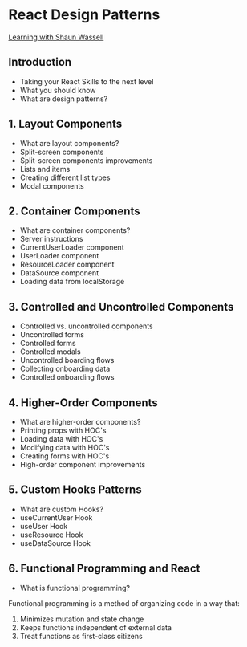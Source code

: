 # React Design Patterns
[Learning with Shaun Wassell](https://www.linkedin.com/learning/react-design-patterns/take-your-react-skills-to-the-next-level?contextUrn=urn%3Ali%3AlyndaLearningPath%3A5b32b6d5498e4ef39c04c55c&resume=false&u=93921834)

## Introduction
- Taking your React Skills to the next level
- What you should know
- What are design patterns?

## 1. Layout Components
- What are layout components?
- Split-screen components
- Split-screen components improvements
- Lists and items
- Creating different list types
- Modal components

## 2. Container Components
- What are container components?
- Server instructions
- CurrentUserLoader component
- UserLoader component
- ResourceLoader component
- DataSource component
- Loading data from localStorage

## 3. Controlled and Uncontrolled Components
- Controlled vs. uncontrolled components
- Uncontrolled forms
- Controlled forms
- Controlled modals
- Uncontrolled boarding flows
- Collecting onboarding data
- Controlled onboarding flows

## 4. Higher-Order Components
- What are higher-order components?
- Printing props with HOC's
- Loading data with HOC's
- Modifying data with HOC's
- Creating forms with HOC's
- High-order component improvements

## 5. Custom Hooks Patterns
- What are custom Hooks?
- useCurrentUser Hook
- useUser Hook
- useResource Hook
- useDataSource Hook

## 6. Functional Programming and React
- What is functional programming?

Functional programming is a method of organizing code in a way that:
1. Minimizes mutation and state change
2. Keeps functions independent of external data
3. Treat functions as first-class citizens
